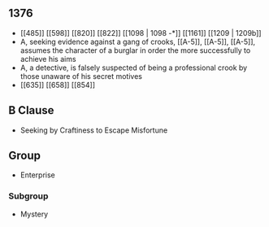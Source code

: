## 1376
- [[485]] [[598]] [[820]] [[822]] [[1098 | 1098 -*]] [[1161]] [[1209 | 1209b]] 
- A, seeking evidence against a gang of crooks, [[A-5]], [[A-5]], [[A-5]], assumes the character of a burglar in order the more successfully to achieve his aims
- A, a detective, is falsely suspected of being a professional crook by those unaware of his secret motives
- [[635]] [[658]] [[854]] 

## B Clause
- Seeking by Craftiness to Escape Misfortune

## Group
- Enterprise

### Subgroup
- Mystery

